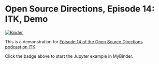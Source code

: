 Open Source Directions, Episode 14: ITK, Demo
==============================================

[![Binder](https://mybinder.org/badge_logo.svg)](https://mybinder.org/v2/gh/thewtex/OpenSourceDirectionsPodcastITKDemo/master?filepath=OpenSourceDirectionsPodcastITKDemo.ipynb)

This is a demonstration for [Episode 14 of the Open Source Directions podcast
on ITK](https://app.livestorm.co/quansight/open-source-directions-ep-14-itk).

Click the badge above to start the Jupyter example in MyBinder.
